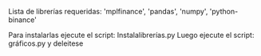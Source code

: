 Lista de librerías requeridas:
'mplfinance', 'pandas', 'numpy', 'python-binance'

Para instalarlas ejecute el script: Instalalibrerías.py 
Luego ejecute el script: gráficos.py y deleitese
